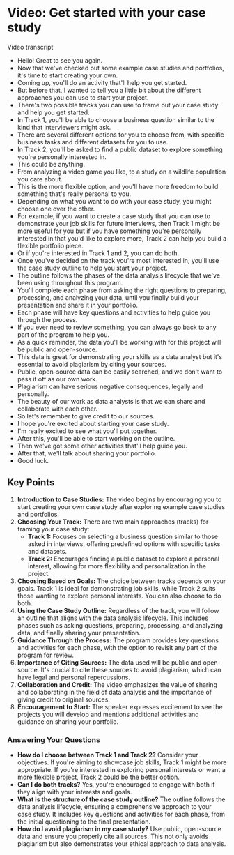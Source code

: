 # Video: Get started with your case study

Video transcript

- Hello! Great to see you again.
- Now that we've checked out some example case studies and portfolios, it's time to start creating your own.
- Coming up, you'll do an activity that'll help you get started.
- But before that, I wanted to tell you a little bit about the different approaches you can use to start your project.
- There's two possible tracks you can use to frame out your case study and help you get started.
- In Track 1, you'll be able to choose a business question similar to the kind that interviewers might ask.
- There are several different options for you to choose from, with specific business tasks and different datasets for you to use.
- In Track 2, you'll be asked to find a public dataset to explore something you're personally interested in.
- This could be anything.
- From analyzing a video game you like, to a study on a wildlife population you care about.
- This is the more flexible option, and you'll have more freedom to build something that's really personal to you.
- Depending on what you want to do with your case study, you might choose one over the other.
- For example, if you want to create a case study that you can use to demonstrate your job skills for future interviews, then Track 1 might be more useful for you but if you have something you're personally interested in that you'd like to explore more, Track 2 can help you build a flexible portfolio piece.
- Or if you're interested in Track 1 and 2, you can do both.
- Once you've decided on the track you're most interested in, you'll use the case study outline to help you start your project.
- The outline follows the phases of the data analysis lifecycle that we've been using throughout this program.
- You'll complete each phase from asking the right questions to preparing, processing, and analyzing your data, until you finally build your presentation and share it in your portfolio.
- Each phase will have key questions and activities to help guide you through the process.
- If you ever need to review something, you can always go back to any part of the program to help you.
- As a quick reminder, the data you'll be working with for this project will be public and open-source.
- This data is great for demonstrating your skills as a data analyst but it's essential to avoid plagiarism by citing your sources.
- Public, open-source data can be easily searched, and we don't want to pass it off as our own work.
- Plagiarism can have serious negative consequences, legally and personally.
- The beauty of our work as data analysts is that we can share and collaborate with each other.
- So let's remember to give credit to our sources.
- I hope you're excited about starting your case study.
- I'm really excited to see what you'll put together.
- After this, you'll be able to start working on the outline.
- Then we've got some other activities that'll help guide you.
- After that, we'll talk about sharing your portfolio.
- Good luck.

## Key Points

1. **Introduction to Case Studies:** The video begins by encouraging you to start creating your own case study after exploring example case studies and portfolios.
2. **Choosing Your Track:** There are two main approaches (tracks) for framing your case study:
   - **Track 1:** Focuses on selecting a business question similar to those asked in interviews, offering predefined options with specific tasks and datasets.
   - **Track 2:** Encourages finding a public dataset to explore a personal interest, allowing for more flexibility and personalization in the project.
3. **Choosing Based on Goals:** The choice between tracks depends on your goals. Track 1 is ideal for demonstrating job skills, while Track 2 suits those wanting to explore personal interests. You can also choose to do both.
4. **Using the Case Study Outline:** Regardless of the track, you will follow an outline that aligns with the data analysis lifecycle. This includes phases such as asking questions, preparing, processing, and analyzing data, and finally sharing your presentation.
5. **Guidance Through the Process:** The program provides key questions and activities for each phase, with the option to revisit any part of the program for review.
6. **Importance of Citing Sources:** The data used will be public and open-source. It's crucial to cite these sources to avoid plagiarism, which can have legal and personal repercussions.
7. **Collaboration and Credit:** The video emphasizes the value of sharing and collaborating in the field of data analysis and the importance of giving credit to original sources.
8. **Encouragement to Start:** The speaker expresses excitement to see the projects you will develop and mentions additional activities and guidance on sharing your portfolio.

### Answering Your Questions

- **How do I choose between Track 1 and Track 2?** Consider your objectives. If you're aiming to showcase job skills, Track 1 might be more appropriate. If you're interested in exploring personal interests or want a more flexible project, Track 2 could be the better option.
- **Can I do both tracks?** Yes, you're encouraged to engage with both if they align with your interests and goals.
- **What is the structure of the case study outline?** The outline follows the data analysis lifecycle, ensuring a comprehensive approach to your case study. It includes key questions and activities for each phase, from the initial questioning to the final presentation.
- **How do I avoid plagiarism in my case study?** Use public, open-source data and ensure you properly cite all sources. This not only avoids plagiarism but also demonstrates your ethical approach to data analysis.
